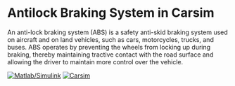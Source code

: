 # **Antilock Braking System in Carsim**

An anti-lock braking system (ABS) is a safety anti-skid braking system used on aircraft and on land vehicles, such as cars, motorcycles, trucks, and buses. ABS operates by preventing the wheels from locking up during braking, thereby maintaining tractive contact with the road surface and allowing the driver to maintain more control over the vehicle.

[![Matlab/Simulink](https://img.shields.io/static/v1?label=Matlab&message=Simulink&color=96D1AA&logo=github)](https://www.mathworks.com/)
[![Carsim](https://img.shields.io/static/v1?label=Carsim&message=Carsim&color=96D1AA&logo=github)](https://www.mathworks.com/)


